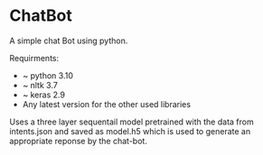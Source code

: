 # ChatBot

A simple chat Bot using python.

Requirments:
- ~ python 3.10
- ~ nltk 3.7
- ~ keras 2.9
- Any latest version for the other used libraries

Uses a three layer sequentail model pretrained with the data from intents.json and saved as model.h5 which is used to generate an appropriate reponse by the chat-bot.